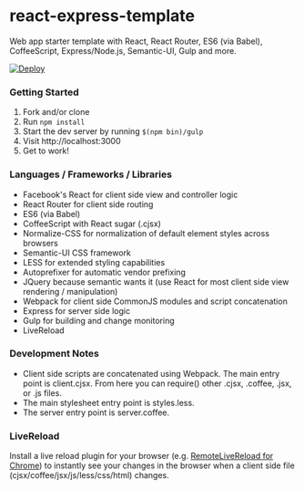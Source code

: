 react-express-template
=============================

Web app starter template with React, React Router, ES6 (via Babel), CoffeeScript, Express/Node.js, Semantic-UI, Gulp and more.

[![Deploy](https://www.herokucdn.com/deploy/button.png)](https://heroku.com/deploy?template=https://github.com/khaled/react-express-template)

### Getting Started ###

1. Fork and/or clone
2. Run ```npm install```
3. Start the dev server by running ```$(npm bin)/gulp```
4. Visit http://localhost:3000
5. Get to work!

### Languages / Frameworks / Libraries ###

* Facebook's React for client side view and controller logic
* React Router for client side routing
* ES6 (via Babel)
* CoffeeScript with React sugar (.cjsx)
* Normalize-CSS for normalization of default element styles across browsers
* Semantic-UI CSS framework
* LESS for extended styling capabilities
* Autoprefixer for automatic vendor prefixing
* JQuery because semantic wants it (use React for most client side view rendering / manipulation)
* Webpack for client side CommonJS modules and script concatenation
* Express for server side logic
* Gulp for building and change monitoring
* LiveReload

### Development Notes ###

* Client side scripts are concatenated using Webpack.  The main entry point is client.cjsx.  From here you can require() other .cjsx, .coffee, .jsx, or .js files.
* The main stylesheet entry point is styles.less.
* The server entry point is server.coffee.

### LiveReload ###

Install a live reload plugin for your browser (e.g. [RemoteLiveReload for Chrome](https://chrome.google.com/webstore/detail/remotelivereload/jlppknnillhjgiengoigajegdpieppei)) to instantly see your changes in the browser when a client side file (cjsx/coffee/jsx/js/less/css/html) changes.
